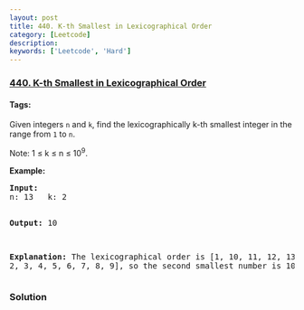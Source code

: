 ```yaml
---
layout: post
title: 440. K-th Smallest in Lexicographical Order
category: [Leetcode]
description: 
keywords: ['Leetcode', 'Hard']
---
```

### [440. K-th Smallest in Lexicographical Order](https://leetcode.com/problems/k-th-smallest-in-lexicographical-order)

#### Tags: 

<div class="content__u3I1 question-content__JfgR"><div><p>Given integers <code>n</code> and <code>k</code>, find the lexicographically k-th smallest integer in the range from <code>1</code> to <code>n</code>.</p>
<p>Note: 1 ≤ k ≤ n ≤ 10<sup>9</sup>.</p>
<p><b>Example:</b>
</p><pre><b>Input:</b>
n: 13   k: 2

<b>Output:</b>
10

<b>Explanation:</b>
The lexicographical order is [1, 10, 11, 12, 13, 2, 3, 4, 5, 6, 7, 8, 9], so the second smallest number is 10.
</pre>
<p></p>
</div></div>

### Solution
